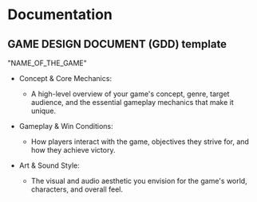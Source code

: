 # Documentation

## GAME DESIGN DOCUMENT (GDD) template


"NAME_OF_THE_GAME"


- Concept & Core Mechanics:  
    - A high-level overview of your game's concept, genre, target audience, and the essential gameplay mechanics that make it unique.

- Gameplay & Win Conditions: 
    - How players interact with the game, objectives they strive for, and how they achieve victory.

- Art & Sound Style:
    - The visual and audio aesthetic you envision for the game's world, characters, and overall feel.